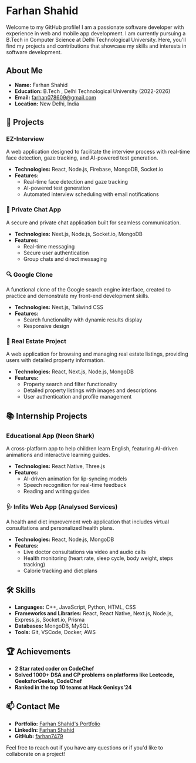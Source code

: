 # Farhan Shahid

Welcome to my GitHub profile! I am a passionate software developer with experience in web and mobile app development. I am currently pursuing a B.Tech in Computer Science at Delhi Technological University. Here, you'll find my projects and contributions that showcase my skills and interests in software development.

## About Me

- **Name:** Farhan Shahid
- **Education:** B.Tech , Delhi Technological University (2022-2026)
- **Email:** farhan078609@gmail.com
- **Location:** New Delhi, India

## 🌟 Projects

### EZ-Interview
A web application designed to facilitate the interview process with real-time face detection, gaze tracking, and AI-powered test generation.

- **Technologies:** React, Node.js, Firebase, MongoDB, Socket.io
- **Features:**
  - Real-time face detection and gaze tracking
  - AI-powered test generation
  - Automated interview scheduling with email notifications

### 🔐 Private Chat App
A secure and private chat application built for seamless communication.

- **Technologies:** Next.js, Node.js, Socket.io, MongoDB
- **Features:**
  - Real-time messaging
  - Secure user authentication
  - Group chats and direct messaging

### 🔍 Google Clone
A functional clone of the Google search engine interface, created to practice and demonstrate my front-end development skills.

- **Technologies:** Next.js, Tailwind CSS
- **Features:**
  - Search functionality with dynamic results display
  - Responsive design

### 🏡 Real Estate Project
A web application for browsing and managing real estate listings, providing users with detailed property information.

- **Technologies:** React, Next.js, Node.js, MongoDB
- **Features:**
  - Property search and filter functionality
  - Detailed property listings with images and descriptions
  - User authentication and profile management

## 📚 Internship Projects

### Educational App (Neon Shark)
A cross-platform app to help children learn English, featuring AI-driven animations and interactive learning guides.

- **Technologies:** React Native, Three.js
- **Features:**
  - AI-driven animation for lip-syncing models
  - Speech recognition for real-time feedback
  - Reading and writing guides

### 🩺 Infits Web App (Analysed Services)
A health and diet improvement web application that includes virtual consultations and personalized health plans.

- **Technologies:** React, Node.js, MongoDB
- **Features:**
  - Live doctor consultations via video and audio calls
  - Health monitoring (heart rate, sleep cycle, body weight, steps tracking)
  - Calorie tracking and diet plans

## 🛠️ Skills

- **Languages:** C++, JavaScript, Python, HTML, CSS
- **Frameworks and Libraries:** React, React Native, Next.js, Node.js, Express.js, Socket.io, Prisma
- **Databases:** MongoDB, MySQL
- **Tools:** Git, VSCode, Docker, AWS

## 🏆 Achievements

- **2 Star rated coder on CodeChef**
- **Solved 1000+ DSA and CP problems on platforms like Leetcode, GeeksforGeeks, CodeChef**
- **Ranked in the top 10 teams at Hack Genisys’24**

## 📫 Contact Me

- **Portfolio:** [Farhan Shahid's Portfolio](https://farhan-shahid-portfolio.netlify.app/)
- **LinkedIn:** [Farhan Shahid](https://www.linkedin.com/in/farhan-shahid-709baa248/)
- **GitHub:** [farhan7479](https://github.com/farhan7479)

Feel free to reach out if you have any questions or if you'd like to collaborate on a project!
